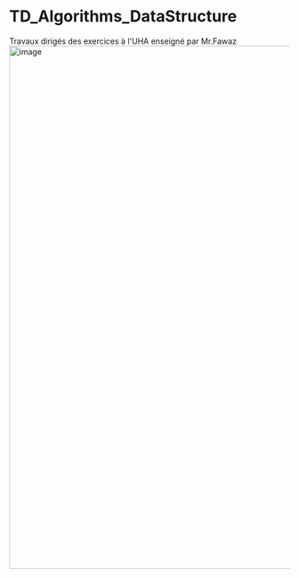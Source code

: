 # TD_Algorithms_DataStructure
Travaux dirigés des exercices à l'UHA enseigné par Mr.Fawaz 
<img width="1400" height="938" alt="image" src="https://github.com/user-attachments/assets/a1c6f577-a796-40e3-af96-7a42280c4046" />

